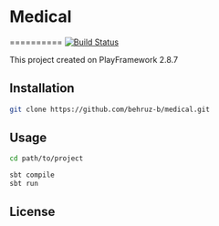 # Medical
==========
[![Build Status](https://travis-ci.org/behruz-b/medical.svg?branch=main)](https://travis-ci.org/behruz-b/medical)

This project created on PlayFramework 2.8.7
## Installation

```bash
git clone https://github.com/behruz-b/medical.git
```

## Usage

```bash
cd path/to/project

sbt compile
sbt run
```

## License
